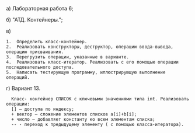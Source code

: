 а) Лабораторная работа 6;

б) "АТД. Контейнеры.";

в)

    1.	Определить класс-контейнер.
    2.	Реализовать конструкторы, деструктор, операции ввода-вывода, операцию присваивания.
    3.	Перегрузить операции, указанные в варианте.
    4.	Реализовать класс-итератор. Реализовать с его помощью операции последовательного доступа.
    5.	Написать тестирующую программу, иллюстрирующую выполнение операций.




г) Вариант 13.

      Класс- контейнер СПИСОК с ключевыми значениями типа int. Реализовать операции:
      [] – доступа по индексу;
      + вектор – сложение элементов списков a[i]+b[i];
      + число – добавляет константу ко всем элементам списка;
      -- - переход к предыдущему элементу ( с помощью класса-итератора).




